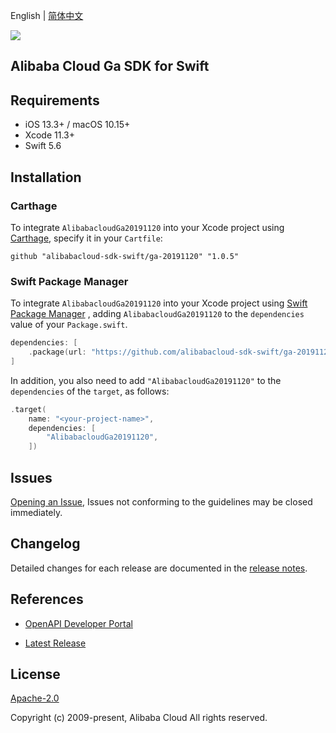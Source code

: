 English | [简体中文](README-CN.md)

![](https://aliyunsdk-pages.alicdn.com/icons/AlibabaCloud.svg)

## Alibaba Cloud Ga SDK for Swift

## Requirements

- iOS 13.3+ / macOS 10.15+
- Xcode 11.3+
- Swift 5.6

## Installation

### Carthage

To integrate `AlibabacloudGa20191120` into your Xcode project using [Carthage](https://github.com/Carthage/Carthage), specify it in your `Cartfile`:

```ogdl
github "alibabacloud-sdk-swift/ga-20191120" "1.0.5"
```

### Swift Package Manager

To integrate `AlibabacloudGa20191120` into your Xcode project using [Swift Package Manager](https://swift.org/package-manager/) , adding `AlibabacloudGa20191120` to the `dependencies` value of your `Package.swift`.

```swift
dependencies: [
    .package(url: "https://github.com/alibabacloud-sdk-swift/ga-20191120.git", from: "1.0.5")
]
```

In addition, you also need to add `"AlibabacloudGa20191120"` to the `dependencies` of the `target`, as follows:

```swift
.target(
    name: "<your-project-name>",
    dependencies: [
        "AlibabacloudGa20191120",
    ])
```

## Issues

[Opening an Issue](https://github.com/alibabacloud-sdk-swift/ga-20191120/issues/new), Issues not conforming to the guidelines may be closed immediately.

## Changelog

Detailed changes for each release are documented in the [release notes](./ChangeLog.txt).

## References

* [OpenAPI Developer Portal](https://next.api.alibabacloud.com/home)
- [Latest Release](https://github.com/alibabacloud-sdk-swift/ga-20191120)

## License

[Apache-2.0](http://www.apache.org/licenses/LICENSE-2.0)

Copyright (c) 2009-present, Alibaba Cloud All rights reserved.
